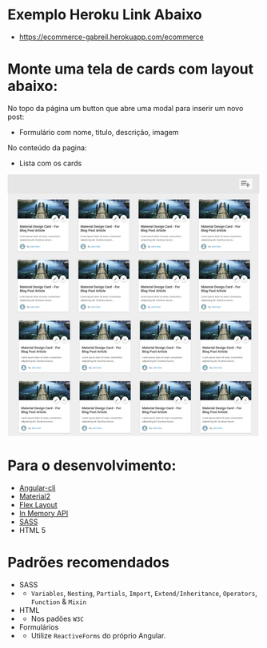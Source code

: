 # Exemplo Heroku Link Abaixo
 - https://ecommerce-gabreil.herokuapp.com/ecommerce

# Monte uma tela de cards com layout abaixo:
No topo da página um button que abre uma modal para inserir um novo post:
- Formulário com nome, titulo, descrição, imagem

No conteúdo da pagina:

- Lista com os cards


![Img](./src/assets/teste-frontend.jpg)


# Para o desenvolvimento:
- [Angular-cli](https://angular.io/docs/ts/latest/cli-quickstart.html)
- [Material2](https://material.angular.io/components)
- [Flex Layout](https://github.com/angular/flex-layout/wiki/API-Documentation)
- [In Memory API](https://github.com/angular/in-memory-web-api)
- [SASS](http://sass-lang.com/guide)
- HTML 5

# Padrões recomendados
- SASS
- - `Variables`, `Nesting`, `Partials`, `Import`, `Extend/Inheritance`, `Operators`, `Function` & `Mixin` 
- HTML
- - Nos padões `W3C`
- Formulários
- - Utilize `ReactiveForms` do próprio Angular.